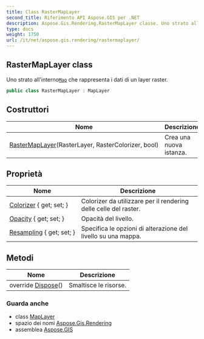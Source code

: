 ```yaml
---
title: Class RasterMapLayer
second_title: Riferimento API Aspose.GIS per .NET
description: Aspose.Gis.Rendering.RasterMapLayer classe. Uno strato allinternoMap che rappresenta i dati di un layer raster.
type: docs
weight: 1750
url: /it/net/aspose.gis.rendering/rastermaplayer/
---
```

## RasterMapLayer class

Uno strato all'interno[`Map`](../map/) che rappresenta i dati di un layer raster.

```csharp
public class RasterMapLayer : MapLayer
```

## Costruttori

| Nome | Descrizione |
| --- | --- |
| [RasterMapLayer](rastermaplayer/)(RasterLayer, RasterColorizer, bool) | Crea una nuova istanza. |

## Proprietà

| Nome | Descrizione |
| --- | --- |
| [Colorizer](../../aspose.gis.rendering/rastermaplayer/colorizer/) { get; set; } | Colorizer da utilizzare per il rendering delle celle del raster. |
| [Opacity](../../aspose.gis.rendering/maplayer/opacity/) { get; set; } | Opacità del livello. |
| [Resampling](../../aspose.gis.rendering/rastermaplayer/resampling/) { get; set; } | Specifica le opzioni di alterazione del livello su una mappa. |

## Metodi

| Nome | Descrizione |
| --- | --- |
| override [Dispose](../../aspose.gis.rendering/rastermaplayer/dispose/)() | Smaltisce le risorse. |

### Guarda anche

* class [MapLayer](../maplayer/)
* spazio dei nomi [Aspose.Gis.Rendering](../../aspose.gis.rendering/)
* assemblea [Aspose.GIS](../../)


